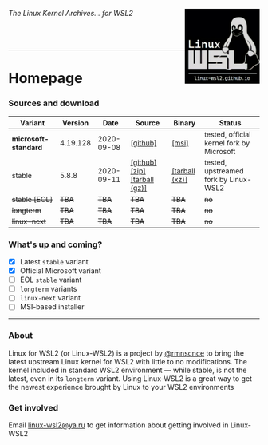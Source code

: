 <img src="images/image.png" width="150" title="WSL Avatar" align="right" /><i>The Linux Kernel Archives... for WSL2</i>
<br>
<br>
<br>
<br>

---

# Homepage
### Sources and download 

Variant | Version | Date | Source | Binary | Status
--------|---------|------|--------|--------|--------
**microsoft-standard** | 4.19.128 | 2020-09-08 | [[github]](https://github.com/microsoft/WSL2-Linux-Kernel) | [[msi]](https://www.catalog.update.microsoft.com/ScopedViewInline.aspx?updateid=07f17ebd-e676-437e-a18a-ddaf5ab45679) | tested, official kernel fork by Microsoft
stable | 5.8.8 | 2020-09-11 | [[github]](https://github.com/rmnscnce/linux-wsl2/tree/linux-5.8.y) [[zip]](https://github.com/rmnscnce/linux-wsl2/archive/v5.8.8.zip) [[tarball (gz)]](https://github.com/rmnscnce/linux-wsl2/archive/v5.8.8.tar.gz) | [[tarball (xz)]](https://github.com/rmnscnce/linux-wsl2/releases/download/v5.8.8/linux-wsl2_5.8.8.tar.xz) | tested, upstreamed fork by Linux-WSL2
~~stable [EOL]~~ | ~~TBA~~ | ~~TBA~~ | ~~TBA~~ | ~~TBA~~ | ~~no~~ 
~~longterm~~ | ~~TBA~~ | ~~TBA~~ | ~~TBA~~ | ~~TBA~~ | ~~no~~
~~linux-next~~ | ~~TBA~~ | ~~TBA~~ | ~~TBA~~ | ~~TBA~~ | ~~no~~

### What's up and coming?
- [x] Latest `stable` variant
- [x] Official Microsoft variant
- [ ] EOL `stable` variant
- [ ] `longterm` variants
- [ ] `linux-next` variant
- [ ] MSI-based installer

---
### About
Linux for WSL2 (or Linux-WSL2) is a project by [@rmnscnce](https://www.github.com/rmnscnce) to bring the latest upstream Linux kernel for WSL2 with little to no modifications. The kernel included in standard WSL2 environment — while stable, is not the latest, even in its `longterm` variant. Using Linux-WSL2 is a great way to get the newest experience brought by Linux to your WSL2 environments

### Get involved
Email linux-wsl2@ya.ru to get information about getting involved in Linux-WSL2
